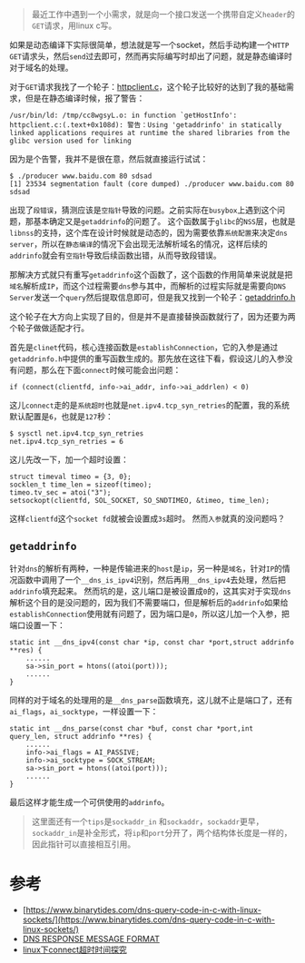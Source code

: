 > 最近工作中遇到一个小需求，就是向一个接口发送一个携带自定义`header`的`GET`请求，用linux c写。

如果是动态编译下实际很简单，想法就是写一个socket，然后手动构建一个`HTTP GET`请求头，然后`send`过去即可，然而再实际编写时却出了问题，就是静态编译时对于域名的处理。

对于`GET`请求我找了一个轮子：[httpclient.c](https://github.com/phisonk/lab4/blob/d020e8be5d93236367fc9ff367685733cec59121/socket-c-master/httpclient.c)，这个轮子比较好的达到了我的基础需求，但是在静态编译时候，报了警告：
```
/usr/bin/ld: /tmp/cc8wgsyL.o: in function `getHostInfo':
httpclient.c:(.text+0x108d): 警告：Using 'getaddrinfo' in statically linked applications requires at runtime the shared libraries from the glibc version used for linking
```
因为是个告警，我并不是很在意，然后就直接运行试试：
```
$ ./producer www.baidu.com 80 sdsad  
[1] 23534 segmentation fault (core dumped) ./producer www.baidu.com 80 sdsad
```
出现了`段错误`，猜测应该是`空指针`导致的问题。之前实际在`busybox`上遇到这个问题，那基本确定又是`getaddrinfo`的问题了。
这个函数属于`glibc`的`NSS`层，也就是`libnss`的支持，这个库在设计时候就是动态的，因为需要依靠`系统配置`来决定`dns server`，所以在`静态编译`的情况下会出现无法解析域名的情况，这样后续的`addrinfo`就会有`空指针`导致后续函数出错，从而导致段错误。

那解决方式就只有重写`getaddrinfo`这个函数了，这个函数的作用简单来说就是把`域名`解析成`IP`，而这个过程需要`dns`参与其中，而解析的过程实际就是需要向`DNS Server`发送一个`query`然后提取信息即可，但是我又找到一个轮子：[getaddrinfo.h](https://github.com/dna2github/dna2oslab/blob/master/linux/getaddrinfo.h)

这个轮子在大方向上实现了目的，但是并不是直接替换函数就行了，因为还要为两个轮子做做适配才行。

首先是`clinet`代码，核心连接函数是`establishConnection`，它的入参是通过`getaddrinfo.h`中提供的重写函数生成的。那先放在这往下看，假设这儿的入参没有问题，那么在下面`connect`时候可能会出问题：
```
if (connect(clientfd, info->ai_addr, info->ai_addrlen) < 0) 
```
这儿`connect`走的是`系统超时`也就是`net.ipv4.tcp_syn_retries`的配置，我的系统默认配置是`6`，也就是`127`秒：
```
$ sysctl net.ipv4.tcp_syn_retries  
net.ipv4.tcp_syn_retries = 6
```
这儿先改一下，加一个超时设置：
```
struct timeval timeo = {3, 0};
socklen_t time_len = sizeof(timeo);
timeo.tv_sec = atoi("3");
setsockopt(clientfd, SOL_SOCKET, SO_SNDTIMEO, &timeo, time_len);
```
这样`clientfd`这个`socket fd`就被会设置成`3s`超时。
然而`入参`就真的没问题吗？

## `getaddrinfo`
针对`dns`的解析有两种，一种是传输进来的`host`是`ip`，另一种是`域名`，针对`IP`的情况函数中调用了一个`__dns_is_ipv4`识别，然后再用`__dns_ipv4`去处理，然后把`addrinfo`填充起来。
然而坑的是，这儿端口是被设置成`0`的，这其实对于实现`dns`解析这个目的是没问题的，因为我们不需要端口，但是解析后的`addrinfo`如果给`establishConnection`使用就有问题了，因为端口是`0`，所以这儿加一个入参，把端口设置一下：
```
static int __dns_ipv4(const char *ip, const char *port,struct addrinfo **res) {
    ......
    sa->sin_port = htons((atoi(port)));
    ......
}
```
同样的对于域名的处理用的是`__dns_parse`函数填充，这儿就不止是端口了，还有`ai_flags`，`ai_socktype`，一样设置一下：
```
static int __dns_parse(const char *buf, const char *port,int query_len, struct addrinfo **res) {
    ......
    info->ai_flags = AI_PASSIVE;
    info->ai_socktype = SOCK_STREAM;
    sa->sin_port = htons((atoi(port)));
    ......
}
```
最后这样才能生成一个可供使用的`addrinfo`。

> 这里面还有一个`tips`是`sockaddr_in` 和`sockaddr`，`sockaddr`更早，`sockaddr_in`是补全形式，将`ip`和`port`分开了，两个结构体长度是一样的，因此指针可以直接相互引用。

# 参考
* [https://www.binarytides.com/dns-query-code-in-c-with-linux-sockets/](https://www.binarytides.com/dns-query-code-in-c-with-linux-sockets/)
* [DNS RESPONSE MESSAGE FORMAT](http://www.firewall.cx/networking-topics/protocols/domain-name-system-dns/161-protocols-dns-response.html)
* [linux下connect超时时间探究](https://www.cnblogs.com/minglee/p/10161899.html)
